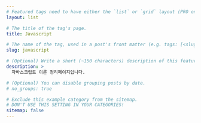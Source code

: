 ```yaml
---
# Featured tags need to have either the `list` or `grid` layout (PRO only).
layout: list

# The title of the tag's page.
title: Javascript

# The name of the tag, used in a post's front matter (e.g. tags: [<slug>]).
slug: javascript

# (Optional) Write a short (~150 characters) description of this featured tag.
description: >
  자바스크립트 이론 정리페이지입니다.

# (Optional) You can disable grouping posts by date.
# no_groups: true

# Exclude this example category from the sitemap.
# DON'T USE THIS SETTING IN YOUR CATEGORIES!
sitemap: false
---
```

